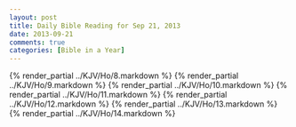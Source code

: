 ```yaml
---
layout: post
title: Daily Bible Reading for Sep 21, 2013
date: 2013-09-21
comments: true
categories: [Bible in a Year]
---
```

{% render_partial ../KJV/Ho/8.markdown %}
{% render_partial ../KJV/Ho/9.markdown %}
{% render_partial ../KJV/Ho/10.markdown %}
{% render_partial ../KJV/Ho/11.markdown %}
{% render_partial ../KJV/Ho/12.markdown %}
{% render_partial ../KJV/Ho/13.markdown %}
{% render_partial ../KJV/Ho/14.markdown %}
